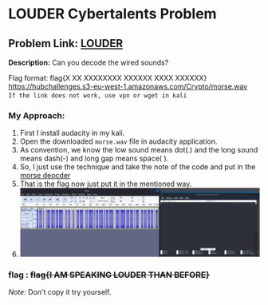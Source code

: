 # LOUDER Cybertalents Problem

__Problem Link:__ [LOUDER](https://cybertalents.com/challenges/cryptography/louder)
---

__Description:__ Can you decode the wired sounds? 

Flag format: flag{X XX XXXXXXXX XXXXXX XXXX XXXXXX}  
https://hubchallenges.s3-eu-west-1.amazonaws.com/Crypto/morse.wav  
`If the link does not work, use vpn or wget in kali`

### My Approach:

1. First I install audacity in my kali.
2. Open the downloaded `morse.wav` file in audacity application.
3. As convention, we know the low sound means dot(.) and the long sound means dash(-) and long gap means space( ).
4. So, I just use the technique and take the note of the code and put in the [morse deocder](https://morsecode.world/international/translator.html)
5. That is the flag now just put it in the mentioned way.
6. ![pic](./ss.png)

### flag : ~~flag{I AM SPEAKING LOUDER THAN BEFORE}~~
_Note:_ Don't copy it try yourself.